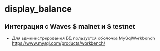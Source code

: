 # display_balance

## Интеграция с Waves $ mainet и $ testnet

* Для администрирования БД пользуется оболочка MySqlWorkbench https://www.mysql.com/products/workbench/
